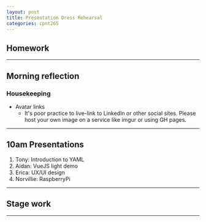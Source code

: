 ```yaml
---
layout: post
title: Presentation Dress Rehearsal
categories: cpnt265
---
```


## Homework

---

## Morning reflection
### Housekeeping
- Avatar links
  - It's poor practice to live-link to LinkedIn or other social sites. Please host your own image on a service like imgur or using GH pages.

---

## 10am Presentations
1. Tony: Introduction to YAML
2. Aidan: VueJS light demo
3. Erica: UX/UI design
4. Norvillie: RaspberryPi

---

## Stage work

---